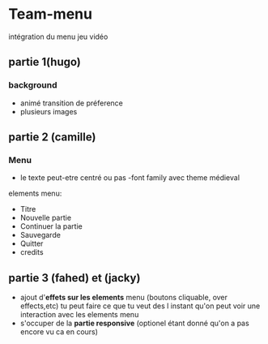 # Team-menu
intégration du menu jeu vidéo

## partie 1(hugo) 
### background
- animé transition de préference
- plusieurs images



## partie 2 (camille)
### Menu
- le texte peut-etre centré ou pas 
-font family avec theme médieval
 
elements menu:
- Titre
- Nouvelle partie
- Continuer la partie
- Sauvegarde
- Quitter
- credits


## partie 3 (fahed) et (jacky)
- ajout d'**effets sur les elements** menu (boutons cliquable, over effects,etc)
tu peut faire ce que tu veut des l instant qu'on peut voir une interaction avec les elements menu 
- s'occuper de la **partie responsive** (optionel étant donné qu'on a pas encore vu ca en cours)

